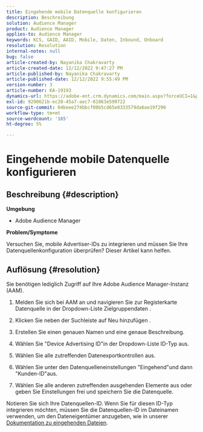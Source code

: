 ```yaml
---
title: Eingehende mobile Datenquelle konfigurieren
description: Beschreibung
solution: Audience Manager
product: Audience Manager
applies-to: Audience Manager
keywords: KCS, GAID, AAID, Mobile, Daten, Inbound, Onboard
resolution: Resolution
internal-notes: null
bug: false
article-created-by: Nayanika Chakravarty
article-created-date: 12/12/2022 9:47:27 PM
article-published-by: Nayanika Chakravarty
article-published-date: 12/12/2022 9:55:49 PM
version-number: 3
article-number: KA-19193
dynamics-url: https://adobe-ent.crm.dynamics.com/main.aspx?forceUCI=1&pagetype=entityrecord&etn=knowledgearticle&id=fdc3858b-667a-ed11-81ac-6045bd006b25
exl-id: 9290621b-ec20-45a7-aec7-01063e599722
source-git-commit: 04beee274bbcf00b5cd65e0333579da6ae19f290
workflow-type: tm+mt
source-wordcount: '165'
ht-degree: 5%

---
```


# Eingehende mobile Datenquelle konfigurieren

## Beschreibung {#description}


<b>Umgebung</b>

- Adobe Audience Manager

<b>Problem/Symptome</b>

Versuchen Sie, mobile Advertiser-IDs zu integrieren und müssen Sie Ihre Datenquellenkonfiguration überprüfen? Dieser Artikel kann helfen.


## Auflösung {#resolution}


Sie benötigen lediglich Zugriff auf Ihre Adobe Audience Manager-Instanz (AAM).

1) Melden Sie sich bei AAM an und navigieren Sie zur Registerkarte Datenquelle in der Dropdown-Liste Zielgruppendaten .

2) Klicken Sie neben der Suchleiste auf Neu hinzufügen .

3) Erstellen Sie einen genauen Namen und eine genaue Beschreibung.

4) Wählen Sie &quot;Device Advertising ID&quot;in der Dropdown-Liste ID-Typ aus.

5) Wählen Sie alle zutreffenden Datenexportkontrollen aus.

6) Wählen Sie unter den Datenquelleneinstellungen &quot;Eingehend&quot;und dann &quot;Kunden-ID&quot;aus.

7) Wählen Sie alle anderen zutreffenden ausgehenden Elemente aus oder geben Sie Einstellungen frei und speichern Sie die Datenquelle.

Notieren Sie sich Ihre Datenquellen-ID. Wenn Sie für diesen ID-Typ integrieren möchten, müssen Sie die Datenquellen-ID im Dateinamen verwenden, um den Dateneigentümer anzugeben, wie in unserer [Dokumentation zu eingehenden Dateien](https://experienceleague.adobe.com/docs/audience-manager/user-guide/implementation-integration-guides/sending-audience-data/batch-data-transfer-process/inbound-s3-filenames.html?lang=en).

